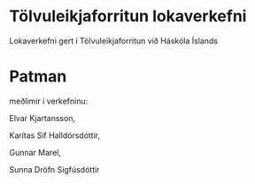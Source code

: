 # Tölvuleikjaforritun lokaverkefni

Lokaverkefni gert í Tölvuleikjaforritun við Háskóla Íslands


# Patman

meðlimir í verkefninu:

Elvar Kjartansson,

Karítas Sif Halldórsdóttir,

Gunnar Marel,

Sunna Dröfn Sigfúsdóttir

